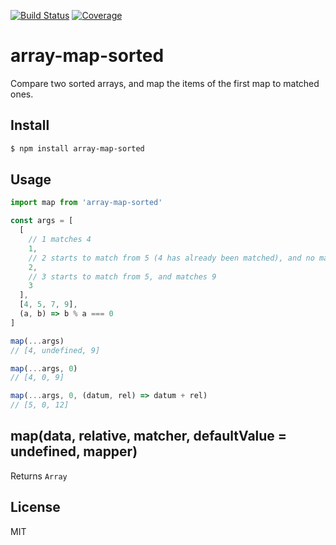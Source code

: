 [![Build Status](https://travis-ci.org/kaelzhang/node-array-map-sorted.svg?branch=master)](https://travis-ci.org/kaelzhang/node-array-map-sorted)
[![Coverage](https://codecov.io/gh/kaelzhang/node-array-map-sorted/branch/master/graph/badge.svg)](https://codecov.io/gh/kaelzhang/node-array-map-sorted)
<!-- optional appveyor tst
[![Windows Build Status](https://ci.appveyor.com/api/projects/status/github/kaelzhang/node-array-map-sorted?branch=master&svg=true)](https://ci.appveyor.com/project/kaelzhang/node-array-map-sorted)
-->
<!-- optional npm version
[![NPM version](https://badge.fury.io/js/array-map-sorted.svg)](http://badge.fury.io/js/array-map-sorted)
-->
<!-- optional npm downloads
[![npm module downloads per month](http://img.shields.io/npm/dm/array-map-sorted.svg)](https://www.npmjs.org/package/array-map-sorted)
-->
<!-- optional dependency status
[![Dependency Status](https://david-dm.org/kaelzhang/node-array-map-sorted.svg)](https://david-dm.org/kaelzhang/node-array-map-sorted)
-->

# array-map-sorted

Compare two sorted arrays, and map the items of the first map to matched ones.

## Install

```sh
$ npm install array-map-sorted
```

## Usage

```js
import map from 'array-map-sorted'

const args = [
  [
    // 1 matches 4
    1,
    // 2 starts to match from 5 (4 has already been matched), and no matches
    2,
    // 3 starts to match from 5, and matches 9
    3
  ],
  [4, 5, 7, 9],
  (a, b) => b % a === 0
]

map(...args)
// [4, undefined, 9]

map(...args, 0)
// [4, 0, 9]

map(...args, 0, (datum, rel) => datum + rel)
// [5, 0, 12]
```

## map(data, relative, matcher, defaultValue = undefined, mapper)

Returns `Array`

## License

MIT
